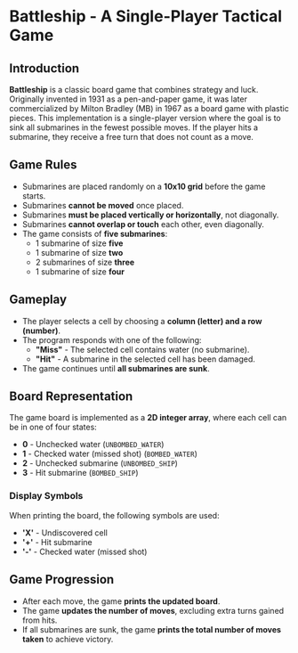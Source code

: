 # Battleship - A Single-Player Tactical Game

## Introduction
**Battleship** is a classic board game that combines strategy and luck. Originally invented in 1931 as a pen-and-paper game, it was later commercialized by Milton Bradley (MB) in 1967 as a board game with plastic pieces. This implementation is a single-player version where the goal is to sink all submarines in the fewest possible moves. If the player hits a submarine, they receive a free turn that does not count as a move.

## Game Rules
* Submarines are placed randomly on a **10x10 grid** before the game starts.
* Submarines **cannot be moved** once placed.
* Submarines **must be placed vertically or horizontally**, not diagonally.
* Submarines **cannot overlap or touch** each other, even diagonally.
* The game consists of **five submarines**:
  * 1 submarine of size **five**
  * 1 submarine of size **two**
  * 2 submarines of size **three**
  * 1 submarine of size **four**

## Gameplay
* The player selects a cell by choosing a **column (letter) and a row (number)**.
* The program responds with one of the following:
  * **"Miss"** - The selected cell contains water (no submarine).
  * **"Hit"** - A submarine in the selected cell has been damaged.
* The game continues until **all submarines are sunk**.

## Board Representation
The game board is implemented as a **2D integer array**, where each cell can be in one of four states:
* **0** - Unchecked water (`UNBOMBED_WATER`)
* **1** - Checked water (missed shot) (`BOMBED_WATER`)
* **2** - Unchecked submarine (`UNBOMBED_SHIP`)
* **3** - Hit submarine (`BOMBED_SHIP`)

### Display Symbols
When printing the board, the following symbols are used:
* **'X'** - Undiscovered cell
* **'+'** - Hit submarine
* **'-'** - Checked water (missed shot)

## Game Progression
* After each move, the game **prints the updated board**.
* The game **updates the number of moves**, excluding extra turns gained from hits.
* If all submarines are sunk, the game **prints the total number of moves taken** to achieve victory.

